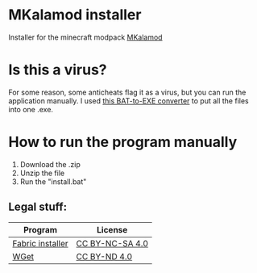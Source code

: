 # MKalamod installer
 Installer for the minecraft modpack [MKalamod](https://github.com/KEVINIIE123/MKalamod)

# Is this a virus?
For some reason, some anticheats flag it as a virus, but you can run the application manually.
I used [this BAT-to-EXE converter](https://bat-to-exe-converter-x64.en.softonic.com/) to put all the files into one .exe.

# How to run the program manually
1. Download the .zip
2. Unzip the file
3. Run the "install.bat"



## Legal stuff:
|Program                                    |License
|-------------------------------------------|------------------------------------------------------------------------|
|[Fabric installer](https://fabricmc.net/)  | [CC BY-NC-SA 4.0](https://creativecommons.org/licenses/by-nc-sa/4.0/)  |
|[WGet](https://www.gnu.org/software/wget/) | [CC BY-ND 4.0](https://creativecommons.org/licenses/by-nd/4.0/)        |

